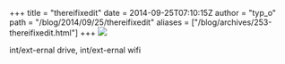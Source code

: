 +++
title = "thereifixedit"
date = 2014-09-25T07:10:15Z
author = "typ_o"
path = "/blog/2014/09/25/thereifixedit"
aliases = ["/blog/archives/253-thereifixedit.html"]
+++
[![](/media/ifixedit.serendipityThumb.jpg)](/media/ifixedit.jpg)

int/ext-ernal drive, int/ext-ernal wifi
